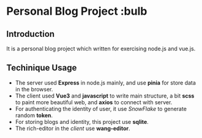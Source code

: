 # Personal Blog Project :bulb
## Introduction
It is a personal blog project which written for exercising node.js and vue.js.
## Techinique Usage
- The server used **Express** in node.js mainly, and use **pinia** for store data in the browser. 
- The client used **Vue3** and **javascript** to write main structure, a bit **scss** to paint more beautiful web, and **axios** to connect with server.
- For authenticating the identity of user, it use *SnowFlake* to generate random **token**.
- For storing blogs and identity, this project use **sqlite**.
- The rich-editor in the *client* use **wang-editor**.
